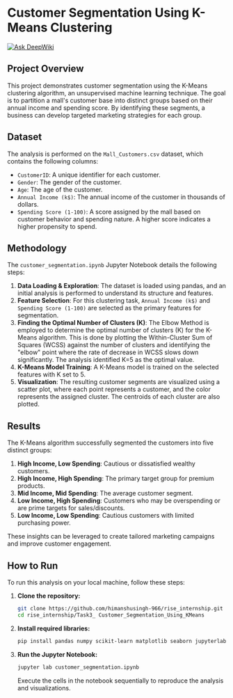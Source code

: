 # Customer Segmentation Using K-Means Clustering

[![Ask DeepWiki](https://devin.ai/assets/askdeepwiki.png)](https://deepwiki.com/HimanshuSingh-966/RISE_INTERNSHIP/tree/main/Task3_%20Customer_Segmentation_Using_KMeans)

## Project Overview

This project demonstrates customer segmentation using the K-Means clustering algorithm, an unsupervised machine learning technique. The goal is to partition a mall's customer base into distinct groups based on their annual income and spending score. By identifying these segments, a business can develop targeted marketing strategies for each group.

## Dataset

The analysis is performed on the `Mall_Customers.csv` dataset, which contains the following columns:
-   `CustomerID`: A unique identifier for each customer.
-   `Gender`: The gender of the customer.
-   `Age`: The age of the customer.
-   `Annual Income (k$)`: The annual income of the customer in thousands of dollars.
-   `Spending Score (1-100)`: A score assigned by the mall based on customer behavior and spending nature. A higher score indicates a higher propensity to spend.

## Methodology

The `customer_segmentation.ipynb` Jupyter Notebook details the following steps:

1.  **Data Loading & Exploration**: The dataset is loaded using pandas, and an initial analysis is performed to understand its structure and features.
2.  **Feature Selection**: For this clustering task, `Annual Income (k$)` and `Spending Score (1-100)` are selected as the primary features for segmentation.
3.  **Finding the Optimal Number of Clusters (K)**: The Elbow Method is employed to determine the optimal number of clusters (K) for the K-Means algorithm. This is done by plotting the Within-Cluster Sum of Squares (WCSS) against the number of clusters and identifying the "elbow" point where the rate of decrease in WCSS slows down significantly. The analysis identified K=5 as the optimal value.
4.  **K-Means Model Training**: A K-Means model is trained on the selected features with K set to 5.
5.  **Visualization**: The resulting customer segments are visualized using a scatter plot, where each point represents a customer, and the color represents the assigned cluster. The centroids of each cluster are also plotted.

## Results

The K-Means algorithm successfully segmented the customers into five distinct groups:

1.  **High Income, Low Spending**: Cautious or dissatisfied wealthy customers.
2.  **High Income, High Spending**: The primary target group for premium products.
3.  **Mid Income, Mid Spending**: The average customer segment.
4.  **Low Income, High Spending**: Customers who may be overspending or are prime targets for sales/discounts.
5.  **Low Income, Low Spending**: Cautious customers with limited purchasing power.

These insights can be leveraged to create tailored marketing campaigns and improve customer engagement.

## How to Run

To run this analysis on your local machine, follow these steps:

1.  **Clone the repository:**
    ```bash
    git clone https://github.com/himanshusingh-966/rise_internship.git
    cd rise_internship/Task3_ Customer_Segmentation_Using_KMeans
    ```
2.  **Install required libraries:**
    ```bash
    pip install pandas numpy scikit-learn matplotlib seaborn jupyterlab
    ```
3.  **Run the Jupyter Notebook:**
    ```bash
    jupyter lab customer_segmentation.ipynb
    ```
    Execute the cells in the notebook sequentially to reproduce the analysis and visualizations.